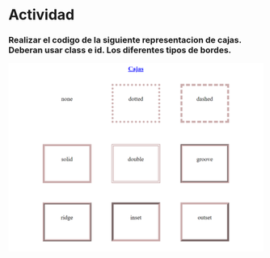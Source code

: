# Actividad
### Realizar el codigo de la siguiente representacion de cajas. Deberan usar class e id. Los diferentes tipos de bordes.
<img src="ejercicio_cajas_css_1.png"/>
